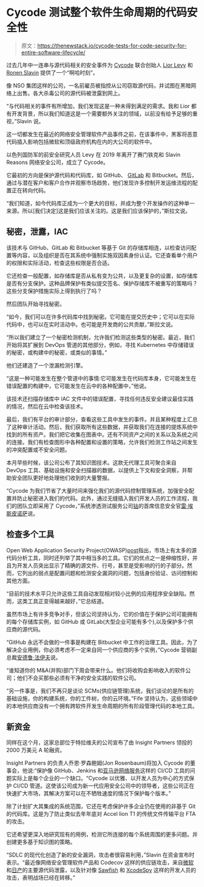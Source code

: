 # Cycode 测试整个软件生命周期的代码安全性

> 原文：<https://thenewstack.io/cycode-tests-for-code-security-for-entire-software-lifecycle/>

过去几年中一连串与源代码相关的安全事件为 [Cycode](https://cycode.com/) 联合创始人 [Lior Levy](https://www.linkedin.com/in/lior-levy-ba076689/) 和 [Ronen Slavin](https://www.linkedin.com/in/ronen-slavin-26281411/?originalSubdomain=il) 提供了一个“啊哈时刻”。

像 NSO 集团这样的公司，一名前雇员被指控从公司窃取源代码，并试图在黑暗网络上出售。各大杀毒公司的源代码被泄露到网上。

“与代码相关的事件有所增加，我们发现这是一种未得到满足的需求。我和 Lior 都有开发背景，所以我们知道这是一个需要额外关注的领域，以前没有给予足够的重视，”Slavin 说。

这一切都发生在最近的网络安全管理软件产品事件之前，在该事件中，黑客将恶意代码插入影响包括微软和顶级政府机构在内的大公司的软件中。

以色列国防军的前安全研究人员 Levy 在 2019 年离开了赛门铁克和 Slavin Reasons 网络安全公司，成立了 Cycode。

它最初的方向是保护源代码和代码库，如 GitHub、 [GitLab](https://about.gitlab.com/?utm_content=inline-mention) 和 Bitbucket。然后，通过与潜在客户和客户合作并观察市场趋势，他们发现许多控制开发运维流程的配置正在转向代码。

“我们知道，如今代码库正成为一个更大的目标，并成为整个开发操作的这种单一来源。所以[我们决定]这是我们应该关注的。这是我们应该保护的，”斯拉文说。

## 秘密，泄露，IAC

该技术与 GitHub、GitLab 和 Bitbucket 等基于 Git 的存储库相连，以检查访问配置等内容，以及组织是否在其系统中强制实施双因素身份认证。它还查看单个用户的权限和实际活动，检查这些权限是否合适。

它还检查一般配置，如存储库是否从私有变为公共，以及更复杂的设置，如存储库是否有分支保护。这种品牌保护有类似提交签名、保护存储库不被重写的策略吗？这些分支保护措施实际上得到执行了吗？

然后团队开始寻找秘密。

“如今，我们可以在许多代码库中找到秘密。它可能在提交历史中；它可以在实际代码中，也可以在实时活动中。也可能是开发商的公共贡献，”斯拉文说。

“所以我们建立了一个秘密检测机制，允许我们检测这些类型的秘密。最近，我们开始将其扩展到 DevOps 管道的其他部分，例如，寻找 Kubernetes 中存储错误的秘密，或构建中的秘密，或类似的事情。”

他们还建造了一个泄漏检测引擎。

“这是一种可能发生在整个管道中的事情:它可能发生在代码库本身，它可能发生在错误配置的构建中，它可能发生在云中的各种配置中，”他说。

该技术还扫描存储库中 IAC 文件中的错误配置，寻找任何违反安全建议最佳实践的情况，然后在云中检查该技术。

最后，我们有平台的审计部分，查看这些工具中发生的事件。并且某种程度上汇总了这种审计活动。然后，我们获取所有这些数据，并获取我们在连接的提炼系统中找到的所有资产。我们把它收集在图表中。还有不同资产之间的关系以及系统之间的连接。我们有检查图形中各种配置和设置的策略，允许我们检测工作站之间发生的冲突配置或不安全问题。

本月早些时候，该公司公布了其知识图技术。这款无代理工具可聚合来自 DevOps 工具、基础设施和安全扫描器的数据，以提供上下文和安全洞察，并帮助安全团队更好地处理他们收到的大量警报。

“Cycode 为我们节省了大量时间来强化我们的源代码控制管理系统，加强安全配置并防止秘密进入我们的代码。此外，通过无缝插入我们开发人员的工作流程，我们的团队立即采用了 Cycode，”系统渗透测试服务公司[钴](https://cobalt.io/)的首席信息安全官[雷·埃斯皮诺萨](https://twitter.com/rayespinozasec?lang=en)说。

## 检查多个工具

Open Web Application Security Project(OWASP)[post](https://owasp.org/www-community/Source_Code_Analysis_Tools)指出，市场上有太多的源代码分析工具，同时还列举了其中相当多的工具。它们的优点之一是伸缩性好，并且为开发人员突出显示了精确的源文件、行号，甚至是受影响的行的子部分。然而，它列出的弱点是配置问题和检测安全漏洞的问题，包括身份验证、访问控制和其他方面。

“目前的技术水平只允许这些工具自动发现相对较小比例的应用程序安全缺陷。然而，这类工具正变得越来越好，”它总结道。

虽然市场上有许多竞争对手，但该公司坚持认为，它的价值在于保护公司可能拥有的每个存储库实例，如 GitHub 或 GitLab(大型企业可能有多个),以及保护多个供应商的源代码。

“GitHub 永远不会做的一件事是构建在 Bitbucket 中工作的治理工具。因此，为了解决企业用例，你必须考虑不一定来自同一个供应商的多个实例，”Cycode 营销副总裁[安德鲁·法伊夫](https://www.linkedin.com/in/andrewfife/)说。

“谁知道你的 M&A(并购)部门下周会带来什么。他们将收购会影响收入的软件公司；他们不会买那些必须有干净的安全实践的软件公司。

“另一件事是，我们不再只是谈论 SCMs(供应链管理)系统，我们谈论的是所有的基础设施，你的构建系统，你的工件树，你的云环境。”Fife 坚持认为，这些领域中的本地供应商没有一个拥有跨软件开发生命周期的所有阶段管理代码的本地工具。

## 新资金

同样在这个月，这家总部位于特拉维夫的公司宣布了由 Insight Partners 领投的 2000 万美元 A 轮融资。

Insight Partners 的负责人乔恩·罗森鲍姆(Jon Rosenbaum)将加入 Cycode 的董事会，他说:“保护像 GitHub、Jenkins 和[亚马逊网络服务](https://aws.amazon.com/?utm_content=inline-mention)这样的 CI/CD 工具的问题实际上是每个企业的一个缺口。“Cycode 以优雅、以开发人员为中心的方式保护 CI/CD 管道。这使该公司成为新一代应用安全公司中的领导者，这些公司正在快速扩大市场，其解决方案可以在不牺牲速度的情况下保护每个版本。”

除了计划扩大其集成的系统范围，它还在考虑保护许多企业仍在使用的非基于 Git 的代码库。这是为了防止类似去年年底对 Accel lion T1 的传统文件传输平台 FTA 的攻击。

它还希望更深入地研究现有的用例，检测它所连接的每个系统周围的更多问题。并创建更多基于知识图的策略。

“SDLC 的现代化创造了新的安全漏洞，攻击者很容易利用，”Slavin 在资金宣布时表示。“最近像网络安全管理软件产品和 Codecov 这样的供应链攻击，来自[微软](https://www.zdnet.com/article/windows-xp-leak-confirmed-after-user-compiles-the-leaked-code-into-a-working-os/)和[日产](https://www.zdnet.com/article/nissan-source-code-leaked-online-after-git-repo-misconfiguration/)的主要源代码泄露，以及针对像 [Sawfish](https://cycode.com/blog/a-unique-supply-chain-attack-the-2020-sawfish/) 和 [XcodeSpy](https://nakedsecurity.sophos.com/2021/03/19/serious-security-mac-supply-chain-backdoor-takes-aim-at-xcode-devs/) 这样的开发人员的攻击，表明战场已经在转移。”

<svg xmlns:xlink="http://www.w3.org/1999/xlink" viewBox="0 0 68 31" version="1.1"><title>Group</title> <desc>Created with Sketch.</desc></svg>